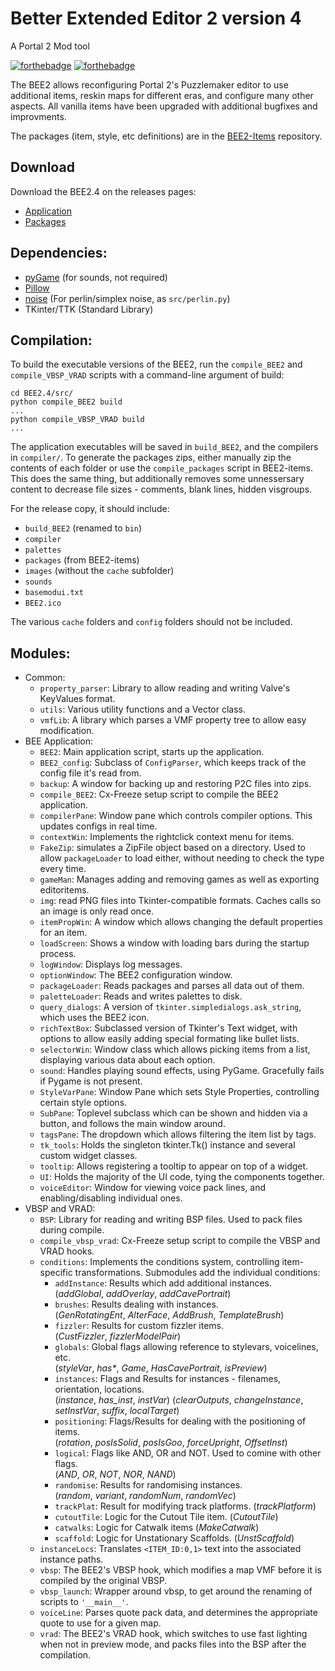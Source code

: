 # Better Extended Editor 2 version 4 #
A Portal 2  Mod tool

[![forthebadge](http://forthebadge.com/images/badges/designed-in-ms-paint.svg)](http://forthebadge.com)
[![forthebadge](http://forthebadge.com/images/badges/made-with-crayons.svg)](http://forthebadge.com)

The BEE2 allows reconfiguring Portal 2's Puzzlemaker editor to use additional items, reskin maps for
different eras, and configure many other aspects. All vanilla items have been upgraded with additional
bugfixes and improvments.

The packages (item, style, etc definitions) are in the [BEE2-Items](https://github.com/TeamSpen210/BEE2-items) repository.

## Download
Download the BEE2.4 on the releases pages:
- [Application](https://github.com/BenVlodgi/BEE2.4/releases)
- [Packages](https://github.com/TeamSpen210/BEE2-items/releases)

## Dependencies: ##
- [pyGame](http://www.pygame.org/) (for sounds, not required)
- [Pillow](https://python-pillow.github.io/)
- [noise](https://pypi.python.org/pypi/noise/)  (For perlin/simplex noise, as `src/perlin.py`)
- TKinter/TTK (Standard Library)

## Compilation: ##
To build the executable versions of the BEE2, run the `compile_BEE2` and `compile_VBSP_VRAD` scripts with a command-line
argument of build:

    cd BEE2.4/src/
	python compile_BEE2 build
	...
	python compile_VBSP_VRAD build
	...

The application executables will be saved in `build_BEE2`, and the compilers in `compiler/`. To generate the packages
zips, either manually zip the contents of each folder or use the `compile_packages` script in BEE2-items. This does the same thing, but additionally removes some unnessersary content to decrease file sizes - comments, blank lines, hidden visgroups.

For the release copy, it should include:

* `build_BEE2` (renamed to `bin`)
* `compiler`
* `palettes`
* `packages` (from BEE2-items)
* `images` (without the `cache` subfolder)
* `sounds`
* `basemodui.txt`
* `BEE2.ico`

The various `cache` folders and `config` folders should not be included.

## Modules: ##
- Common:
	- `property_parser`: Library to allow reading and writing Valve's KeyValues format.
	- `utils`: Various utility functions and a Vector class.
	- `vmfLib`: A library which parses a VMF property tree to allow easy modification.
- BEE Application:
	- `BEE2`: Main application script, starts up the application.
	- `BEE2_config`: Subclass of `ConfigParser`, which keeps track of the config file it's read from.
	- `backup`: A window for backing up and restoring P2C files into zips.
	- `compile_BEE2`: Cx-Freeze setup script to compile the BEE2 application.
	- `compilerPane`: Window pane which controls compiler options. This updates configs in real time.
	- `contextWin`: Implements the rightclick context menu for items.
	- `FakeZip`: simulates a ZipFile object based on a directory. Used to allow `packageLoader` to load either, without needing to check the type every time.
	- `gameMan`: Manages adding and removing games as well as exporting editoritems.
	- `img`: read PNG files into Tkinter-compatible formats. Caches calls so an image is only read once.
	- `itemPropWin`: A window which allows changing the default properties for an item.
	- `loadScreen`: Shows a window with loading bars during the startup process.
	- `logWindow`: Displays log messages.
	- `optionWindow`: The BEE2 configuration window.
	- `packageLoader`: Reads packages and parses all data out of them.
	- `paletteLoader`: Reads and writes palettes to disk.
	- `query_dialogs`: A version of `tkinter.simpledialogs.ask_string`, which uses the BEE2 icon.
	- `richTextBox`: Subclassed version of Tkinter's Text widget, with options to allow easily adding special formating like bullet lists.
	- `selectorWin`: Window class which allows picking items from a list, displaying various data about each option.
	- `sound`: Handles playing sound effects, using PyGame. Gracefully fails if Pygame is not present.
	- `StyleVarPane`: Window Pane which sets Style Properties, controlling certain style options.
	- `SubPane`: Toplevel subclass which can be shown and hidden via a button, and follows the main window around.
	- `tagsPane`: The dropdown which allows filtering the item list by tags.
	- `tk_tools`: Holds the singleton tkinter.Tk() instance and several custom widget classes.
	- `tooltip`: Allows registering a tooltip to appear on top of a widget.
	- `UI`: Holds the majority of the UI code, tying the components together.
	- `voiceEditor`: Window for viewing voice pack lines, and enabling/disabling individual ones.
- VBSP and VRAD:
	- `BSP`: Library for reading and writing BSP files. Used to pack files during compile.
	- `compile_vbsp_vrad`: Cx-Freeze setup script to compile the VBSP and VRAD hooks.
	- `conditions`: Implements the conditions system, controlling item-specific transformations.
	    Submodules add the individual conditions:
	    - `addInstance`: Results which add additional instances.  
	        (_addGlobal_, _addOverlay_, _addCavePortrait_)
		- `brushes`: Results dealing with instances.  
			(_GenRotatingEnt_, _AlterFace_, _AddBrush_, _TemplateBrush_)
		- `fizzler`: Results for custom fizzler items.  
			(_CustFizzler_, _fizzlerModelPair_)
	    - `globals`: Global flags allowing reference to stylevars, voicelines, etc.  
	        (_styleVar_, _has*_, _Game_, _HasCavePortrait_, _isPreview_)
	    - `instances`: Flags and Results for instances - filenames, orientation, locations.  
	        (_instance_, _has\_inst_, _instVar_)
			(_clearOutputs_, _changeInstance_, _setInstVar_, _suffix_,  _localTarget_)
		- `positioning`: Flags/Results for dealing with the positioning of items.  
			(_rotation_, _posIsSolid_, _posIsGoo_, _forceUpright_, _OffsetInst_)
	    - `logical`: Flags like AND, OR and NOT. Used to comine with other flags.  
	        (_AND_, _OR_, _NOT_, _NOR_, _NAND_)
		- `randomise`: Results for randomising instances.  
			(_random_, _variant_, _randomNum_, _randomVec_)
		- `trackPlat`: Result for modifying track platforms. (_trackPlatform_)
	    - `cutoutTile`: Logic for the Cutout Tile item. (_CutoutTile_)
		- `catwalks`: Logic for Catwalk items (_MakeCatwalk_)
		- `scaffold`: Logic for Unstationary Scaffolds. (_UnstScaffold_)
	- `instanceLocs`: Translates `<ITEM_ID:0,1>` text into the associated instance paths.
	- `vbsp`: The BEE2's VBSP hook, which modifies a map VMF before it is compiled by the original VBSP.
	- `vbsp_launch`: Wrapper around vbsp, to get around the renaming of scripts to `'__main__'`.
	- `voiceLine`: Parses quote pack data, and determines the appropriate quote to use for a given map.
	- `vrad`: The BEE2's VRAD hook, which switches to use fast lighting when not in preview mode, and packs files into the BSP after the compilation.
